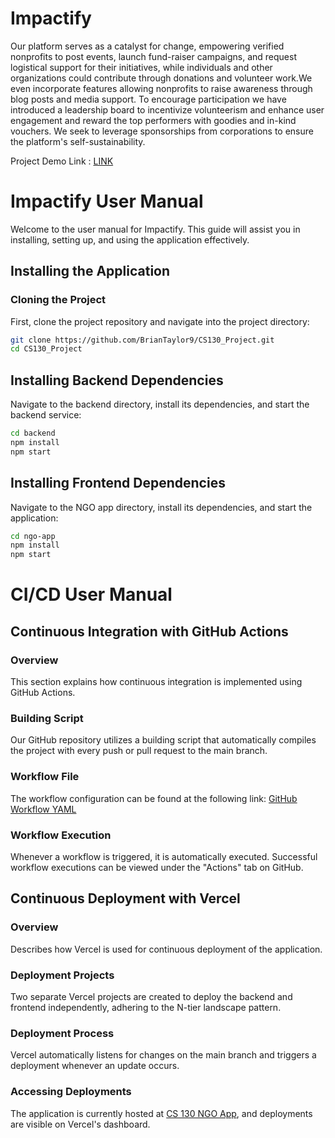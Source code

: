 # Impactify

Our platform serves as a catalyst for change, empowering verified nonprofits to post events, launch fund-raiser campaigns, and request logistical support for their initiatives, while individuals and other organizations could contribute through donations and volunteer work.We even incorporate features allowing nonprofits to raise awareness through blog posts and media support. To encourage participation we have introduced a leadership board to incentivize volunteerism and enhance user engagement and reward the top performers with goodies and in-kind vouchers. We seek to leverage sponsorships from corporations to ensure the platform's self-sustainability.

Project Demo Link : [LINK](https://youtu.be/U13LzwFFn6o)


# Impactify User Manual

Welcome to the user manual for Impactify. This guide will assist you in installing, setting up, and using the application effectively.

## Installing the Application

### Cloning the Project

First, clone the project repository and navigate into the project directory:

```bash
git clone https://github.com/BrianTaylor9/CS130_Project.git
cd CS130_Project
```

## Installing Backend Dependencies
Navigate to the backend directory, install its dependencies, and start the backend service:
```bash
cd backend
npm install
npm start
```
## Installing Frontend Dependencies
Navigate to the NGO app directory, install its dependencies, and start the application:
```bash
cd ngo-app
npm install
npm start
```

# CI/CD User Manual

## Continuous Integration with GitHub Actions

### Overview
This section explains how continuous integration is implemented using GitHub Actions.

### Building Script
Our GitHub repository utilizes a building script that automatically compiles the project with every push or pull request to the main branch.

### Workflow File
The workflow configuration can be found at the following link: 
[GitHub Workflow YAML](https://github.com/BrianTaylor9/CS130_Project/blob/main/.github/workflows/node.js.yml)

### Workflow Execution
Whenever a workflow is triggered, it is automatically executed. Successful workflow executions can be viewed under the "Actions" tab on GitHub.

## Continuous Deployment with Vercel

### Overview
Describes how Vercel is used for continuous deployment of the application.

### Deployment Projects
Two separate Vercel projects are created to deploy the backend and frontend independently, adhering to the N-tier landscape pattern.

### Deployment Process
Vercel automatically listens for changes on the main branch and triggers a deployment whenever an update occurs.

### Accessing Deployments
The application is currently hosted at [CS 130 NGO App](https://cs-130-ngo-app.vercel.app/), and deployments are visible on Vercel's dashboard.

